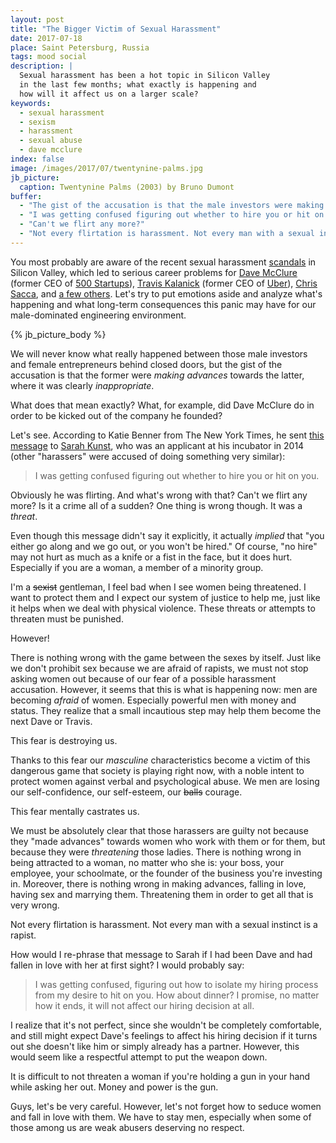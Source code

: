 ```yaml
---
layout: post
title: "The Bigger Victim of Sexual Harassment"
date: 2017-07-18
place: Saint Petersburg, Russia
tags: mood social
description: |
  Sexual harassment has been a hot topic in Silicon Valley
  in the last few months; what exactly is happening and
  how will it affect us on a larger scale?
keywords:
  - sexual harassment
  - sexism
  - harassment
  - sexual abuse
  - dave mcclure
index: false
image: /images/2017/07/twentynine-palms.jpg
jb_picture:
  caption: Twentynine Palms (2003) by Bruno Dumont
buffer:
  - "The gist of the accusation is that the male investors were making advances towards the female entrepreneurs"
  - "I was getting confused figuring out whether to hire you or hit on you."
  - "Can't we flirt any more?"
  - "Not every flirtation is harassment. Not every man with a sexual instinct is a rapist"
---
```


You most probably are aware of the recent sexual harassment
[scandals](https://www.nytimes.com/2017/06/30/technology/women-entrepreneurs-speak-out-sexual-harassment.html?_r=0)
in Silicon Valley, which led to serious career problems for
[Dave McClure](https://500hats.com/im-a-creep-i-m-sorry-d2c13e996ea0) (former CEO of [500 Startups](https://500.co/)),
[Travis Kalanick](https://www.nytimes.com/2017/02/19/business/uber-sexual-harassment-investigation.html) (former CEO of [Uber](http://www.uber.com)),
[Chris Sacca](https://medium.com/@sacca/i-have-more-work-to-do-c775c5d56ca1),
and
[a few others](https://www.usatoday.com/story/tech/news/2017/06/30/venture-capital-sexual-harassment-scandal/103336512/).
Let's try to put emotions aside and analyze what's happening
and what long-term consequences this panic may have for our
male-dominated engineering environment.

<!--more-->

{% jb_picture_body %}

We will never know what really happened between those male investors and
female entrepreneurs behind closed doors, but the gist of the accusation
is that the former were _making advances_ towards the latter,
where it was clearly _inappropriate_.

What does that mean exactly? What, for example, did Dave McClure do in order
to be kicked out of the company he founded?

Let's see. According to Katie Benner from The New York Times,
he sent [this message](https://www.nytimes.com/2017/06/30/technology/women-entrepreneurs-speak-out-sexual-harassment.html)
to [Sarah Kunst](https://twitter.com/sarahkunst),
who was an applicant at his incubator in 2014 (other "harassers" were accused of
doing something very similar):

> I was getting confused figuring out whether to hire you or hit on you.

Obviously he was flirting. And what's wrong with that? Can't we flirt any more?
Is it a crime all of a sudden? One thing is wrong though. It was a _threat_.

Even though this message didn't say it explicitly, it actually _implied_
that "you either go along and we go out, or you won't be hired." Of course,
"no hire" may not hurt as much as a knife or a fist in the face, but it
does hurt. Especially if you are a woman, a member of a minority group.

I'm a <del>sexist</del> gentleman,
I feel bad when I see women being threatened. I want to protect them
and I expect our system of justice to help me, just
like it helps when we deal with physical violence.
These threats or attempts to threaten must be punished.

However!

There is nothing wrong with the game between the sexes by itself. Just
like we don't prohibit sex because we are afraid of rapists, we must not
stop asking women out because of our fear of a possible harassment accusation.
However, it seems that this is what is happening now: men are becoming _afraid_ of women.
Especially powerful men with money and status. They realize
that a small incautious step may help them become the next Dave or Travis.

This fear is destroying us.

Thanks to this fear our _masculine_ characteristics become a victim of this dangerous game
that society is playing right now, with a noble intent to protect women against
verbal and psychological abuse. We men are losing our self-confidence,
our self-esteem, our <del>balls</del> courage.

This fear mentally castrates us.

We must be absolutely clear that those harassers are guilty not because
they "made advances" towards women who work with them or for them, but because
they were _threatening_ those ladies. There is nothing wrong in being
attracted to a woman, no matter who she is: your boss, your employee, your
schoolmate, or the founder of the business you're investing in. Moreover,
there is nothing wrong in making advances, falling in love, having sex
and marrying them. Threatening them in order to get all that is very wrong.

Not every flirtation is harassment. Not every man with a sexual
instinct is a rapist.

How would I re-phrase that message to Sarah if I had been Dave and had fallen
in love with her at first sight? I would probably say:

> I was getting confused, figuring out how to isolate my hiring process
from my desire to hit on you. How about dinner? I promise,
no matter how it ends, it will not affect our hiring decision at all.

I realize that it's not perfect, since she wouldn't be completely
comfortable, and still might expect Dave's feelings to affect his hiring decision
if it turns out she doesn't like him or simply already has a partner. However,
this would seem like a respectful attempt to put the weapon down.

It is difficult to not threaten a woman if you're holding a gun in your hand
while asking her out. Money and power is the gun.

Guys, let's be very careful. However, let's not forget how to seduce women
and fall in love with them. We have to stay men, especially when
some of those among us are weak abusers deserving no respect.
